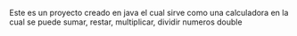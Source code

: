 Este es un proyecto creado en java el cual sirve como una calculadora en la cual se puede sumar, restar, multiplicar, dividir numeros double
